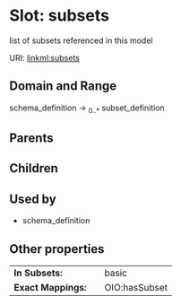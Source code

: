 
# Slot: subsets


list of subsets referenced in this model

URI: [linkml:subsets](https://w3id.org/linkml/subsets)


## Domain and Range

schema_definition &#8594;  <sub>0..\*</sub> subset_definition

## Parents


## Children


## Used by

 * schema_definition

## Other properties

|  |  |  |
| --- | --- | --- |
| **In Subsets:** | | basic |
| **Exact Mappings:** | | OIO:hasSubset |

